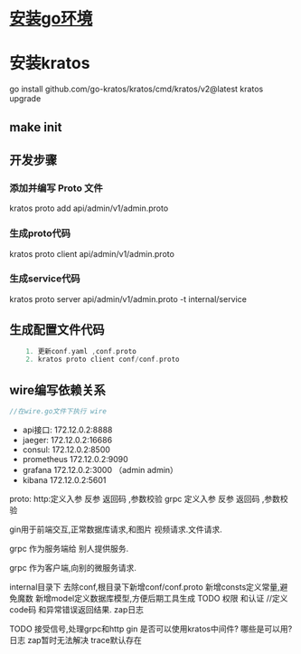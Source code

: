 # [安装go环境](https://xiaohubai.github.io/docs/env)
[]()
# 安装kratos
go install github.com/go-kratos/kratos/cmd/kratos/v2@latest
kratos upgrade

## make init


## 开发步骤
### 添加并编写 Proto 文件
kratos proto add api/admin/v1/admin.proto

### 生成proto代码
kratos proto client api/admin/v1/admin.proto

### 生成service代码
kratos proto server api/admin/v1/admin.proto -t internal/service

## 生成配置文件代码
``` go
    1. 更新conf.yaml ,conf.proto
    2. kratos proto client conf/conf.proto
```

## wire编写依赖关系
```go
//在wire.go文件下执行 wire

```


- api接口:      172.12.0.2:8888
- jaeger:       172.12.0.2:16686
- consul:       172.12.0.2:8500
- prometheus    172.12.0.2:9090
- grafana       172.12.0.2:3000 （admin admin）
- kibana        172.12.0.2:5601




proto:
    http:定义入参 反参  返回码 ,参数校验
    grpc 定义入参 反参  返回码 ,参数校验


gin用于前端交互,正常数据库请求,和图片 视频请求.文件请求.

grpc 作为服务端给 别人提供服务.

grpc 作为客户端,向别的微服务请求.

internal目录下
    去除conf,根目录下新增conf/conf.proto
    新增consts定义常量,避免魔数
    新增model定义数据库模型,方便后期工具生成
TODO
    权限 和认证
    //定义code码 和异常错误返回结果.
    zap日志

TODO
 接受信号,处理grpc和http
 gin 是否可以使用kratos中间件? 哪些是可以用?
    日志 zap暂时无法解决 trace默认存在
